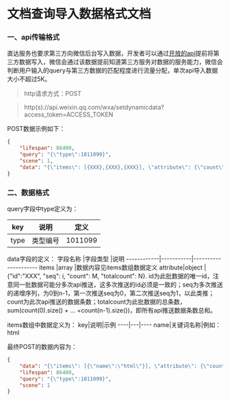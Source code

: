 # 文档查询导入数据格式文档

### 一、api传输格式
直达服务也要求第三方向微信后台写入数据，开发者可以通过[开放的api](https://mp.weixin.qq.com/wiki?action=doc&id=mp1421140183&t=0.2761844075184767)提前将第三方数据写入，微信会通过该数据提前知道第三方服务对数据的服务能力，微信会判断用户输入的query与第三方数据的匹配程度进行流量分配，单次api导入数据大小不超过5K。

> http请求方式：POST

> http(s)://api.weixin.qq.com/wxa/setdynamicdata?access_token=ACCESS_TOKEN

POST数据示例如下：


```json
{
    "lifespan": 86400,
    "query": "{\"type\":1011099}",
    "scene": 1,
    "data": "{\"items\": [{XXX},{XXX},{XXX}], \"attribute\": {\"count\": M, \"totalcount\": N, \"id\": \"XXX\", \"seq\": i}}"
}
```

### 二、数据格式

query字段中type定义为：

key|说明|定义
----|----|----
type|类型编号|1011099


data字段的定义：
字段名称    |字段类型   |说明
------------|-----------|---------------------
items  |array    |数据内容见items数组数据定义
attribute|object |{"id":"XXX", "seq": i, "count": M, "totalcount": N}. id为此批数据的唯一id，注意同一批数据可能分多次api推送，这多次推送的id必须是一致的；seq为多次推送的递增序列，为0到n-1，第一次推送seq为0，第二次推送seq为1，以此类推；count为此次api推送的数据条数；totalcount为此批数据的总条数，sum(count(0).size() + ... +count(n-1).size())，即所有api推送数据条数总和。

items数组中数据定义为：
key|说明|示例
----|---|----
name|关键词名称|例如：html

最终POST的数据内容为：
```json
{
    "data": "{\"items\": [{\"name\":\"html\"}], \"attribute\": {\"count\": 2, \"totalcount\": 100, \"id\": \"XXX\", \"seq\": 0}}",
    "lifespan": 86400,
    "query": "{\"type\":1011099}",
    "scene": 1
}
```
